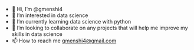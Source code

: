 - 👋 Hi, I’m @gmenshi4
- 👀 I’m interested in data science
- 🌱 I’m currently learning data science with python
- 💞️ I’m looking to collaborate on any projects that will help me improve my skills in data science
- 📫 How to reach me gmenshi4@gmail.com

<!---
gmenshi4/gmenshi4 is a ✨ special ✨ repository because its `README.md` (this file) appears on your GitHub profile.
You can click the Preview link to take a look at your changes.
--->
